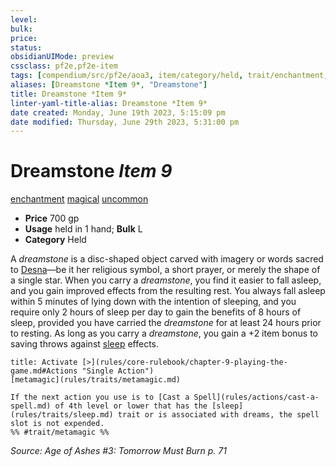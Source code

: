 ```yaml
---
level:
bulk:
price:
status:
obsidianUIMode: preview
cssclass: pf2e,pf2e-item
tags: [compendium/src/pf2e/aoa3, item/category/held, trait/enchantment, trait/magical, trait/uncommon]
aliases: [Dreamstone *Item 9*, "Dreamstone"]
title: Dreamstone *Item 9*
linter-yaml-title-alias: Dreamstone *Item 9*
date created: Monday, June 19th 2023, 5:15:09 pm
date modified: Thursday, June 29th 2023, 5:31:00 pm
---
```


# Dreamstone *Item 9*

[enchantment](rules/traits/enchantment.md) [magical](rules/traits/magical.md) [uncommon](rules/traits/uncommon.md)  

- **Price** 700 gp
- **Usage** held in 1 hand; **Bulk** L
- **Category** Held

A *dreamstone* is a disc-shaped object carved with imagery or words sacred to [Desna](compendium/setting/deities/desna.md)—be it her religious symbol, a short prayer, or merely the shape of a single star. When you carry a *dreamstone*, you find it easier to fall asleep, and you gain improved effects from the resulting rest. You always fall asleep within 5 minutes of lying down with the intention of sleeping, and you require only 2 hours of sleep per day to gain the benefits of 8 hours of sleep, provided you have carried the *dreamstone* for at least 24 hours prior to resting. As long as you carry a *dreamstone*, you gain a +2 item bonus to saving throws against [sleep](rules/traits/sleep.md) effects.

```ad-embed-ability
title: Activate [>](rules/core-rulebook/chapter-9-playing-the-game.md#Actions "Single Action")
[metamagic](rules/traits/metamagic.md)  

If the next action you use is to [Cast a Spell](rules/actions/cast-a-spell.md) of 4th level or lower that has the [sleep](rules/traits/sleep.md) trait or is associated with dreams, the spell slot is not expended.  
%% #trait/metamagic %%
```

*Source: Age of Ashes #3: Tomorrow Must Burn p. 71*
